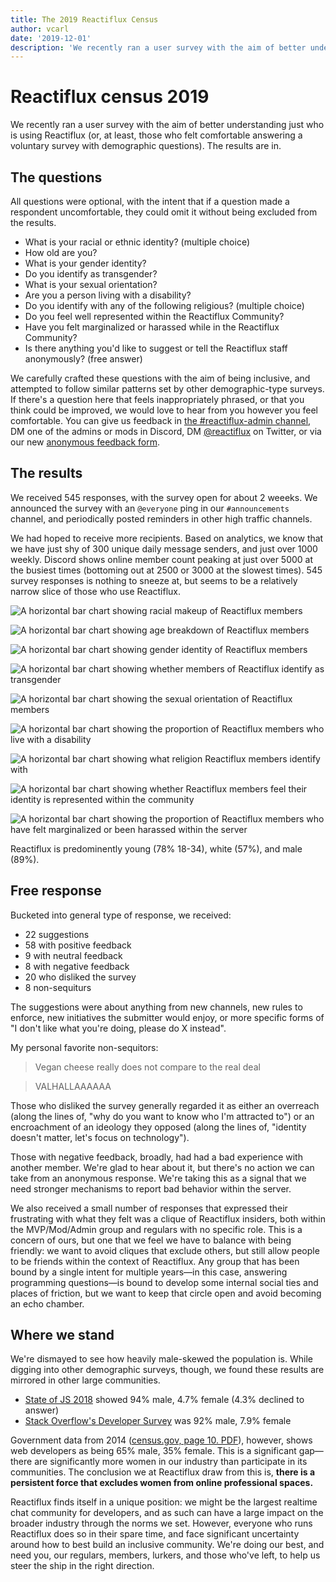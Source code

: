 ```yaml
---
title: The 2019 Reactiflux Census
author: vcarl
date: '2019-12-01'
description: 'We recently ran a user survey with the aim of better understanding just who is using Reactiflux (or, at least, those who felt comfortable answering a voluntary survey with demographic questions). The results are in.'
---
```


# Reactiflux census 2019

We recently ran a user survey with the aim of better understanding just who is using Reactiflux (or, at least, those who felt comfortable answering a voluntary survey with demographic questions). The results are in.

## The questions

All questions were optional, with the intent that if a question made a respondent uncomfortable, they could omit it without being excluded from the results.

- What is your racial or ethnic identity? (multiple choice)
- How old are you?
- What is your gender identity?
- Do you identify as transgender?
- What is your sexual orientation?
- Are you a person living with a disability?
- Do you identify with any of the following religious? (multiple choice)
- Do you feel well represented within the Reactiflux Community?
- Have you felt marginalized or harassed while in the Reactiflux Community?
- Is there anything you'd like to suggest or tell the Reactiflux staff anonymously? (free answer)

We carefully crafted these questions with the aim of being inclusive, and attempted to follow similar patterns set by other demographic-type surveys. If there's a question here that feels inappropriately phrased, or that you think could be improved, we would love to hear from you however you feel comfortable. You can give us feedback in [the #reactiflux-admin channel](https://discord.gg/VXpaGH), DM one of the admins or mods in Discord, DM [@reactiflux](https://twitter.com/reactiflux) on Twitter, or via our new [anonymous feedback form](/contact).

## The results

We received 545 responses, with the survey open for about 2 weeeks. We announced the survey with an `@everyone` ping in our `#announcements` channel, and periodically posted reminders in other high traffic channels.

We had hoped to receive more recipients. Based on analytics, we know that we have just shy of 300 unique daily message senders, and just over 1000 weekly. Discord shows online member count peaking at just over 5000 at the busiest times (bottoming out at 2500 or 3000 at the slowest times). 545 survey responses is nothing to sneeze at, but seems to be a relatively narrow slice of those who use Reactiflux.

![A horizontal bar chart showing racial makeup of Reactiflux members](./1-race-and-enthicity.png)

![A horizontal bar chart showing age breakdown of Reactiflux members](./2-age.png)

![A horizontal bar chart showing gender identity of Reactiflux members](./3-gender-identity.png)

![A horizontal bar chart showing whether members of Reactiflux identify as transgender](./4-transgender.png)

![A horizontal bar chart showing the sexual orientation of Reactiflux members](./5-sexual-orientation.png)

![A horizontal bar chart showing the proportion of Reactiflux members who live with a disability](./6-disability.png)

![A horizontal bar chart showing what religion Reactiflux members identify with](./7-religion.png)

![A horizontal bar chart showing whether Reactiflux members feel their identity is represented within the community](./8-representation.png)

![A horizontal bar chart showing the proportion of Reactiflux members who have felt marginalized or been harassed within the server](./9-bad-experiences.png)

Reactiflux is predominently young (78% 18-34), white (57%), and male (89%).

## Free response

Bucketed into general type of response, we received:

- 22 suggestions
- 58 with positive feedback
- 9 with neutral feedback
- 8 with negative feedback
- 20 who disliked the survey
- 8 non-sequiturs

The suggestions were about anything from new channels, new rules to enforce, new initiatives the submitter would enjoy, or more specific forms of "I don't like what you're doing, please do X instead".

My personal favorite non-sequitors:

> Vegan cheese really does not compare to the real deal

> VALHALLAAAAAA

Those who disliked the survey generally regarded it as either an overreach (along the lines of, "why do you want to know who I'm attracted to") or an encroachment of an ideology they opposed (along the lines of, "identity doesn't matter, let's focus on technology").

Those with negative feedback, broadly, had had a bad experience with another member. We're glad to hear about it, but there's no action we can take from an anonymous response. We're taking this as a signal that we need stronger mechanisms to report bad behavior within the server.

We also received a small number of responses that expressed their frustrating with what they felt was a clique of Reactiflux insiders, both within the MVP/Mod/Admin group and regulars with no specific role. This is a concern of ours, but one that we feel we have to balance with being friendly: we want to avoid cliques that exclude others, but still allow people to be friends within the context of Reactiflux. Any group that has been bound by a single intent for multiple years—in this case, answering programming questions—is bound to develop some internal social ties and places of friction, but we want to keep that circle open and avoid becoming an echo chamber.

## Where we stand

We're dismayed to see how heavily male-skewed the population is. While digging into other demographic surveys, though, we found these results are mirrored in other large communities.

- [State of JS 2018](https://2018.stateofjs.com/demographics/) showed 94% male, 4.7% female (4.3% declined to answer)
- [Stack Overflow's Developer Survey](https://insights.stackoverflow.com/survey/2019#demographics) was 92% male, 7.9% female

Government data from 2014 ([census.gov, page 10. PDF](https://www.census.gov/content/dam/Census/library/publications/2016/acs/acs-35.pdf)), however, shows web developers as being 65% male, 35% female. This is a significant gap—there are significantly more women in our industry than participate in its communities. The conclusion we at Reactiflux draw from this is, **there is a persistent force that excludes women from online professional spaces.**

Reactiflux finds itself in a unique position: we might be the largest realtime chat community for developers, and as such can have a large impact on the broader industry through the norms we set. However, everyone who runs Reactiflux does so in their spare time, and face significant uncertainty around how to best build an inclusive community. We're doing our best, and need you, our regulars, members, lurkers, and those who've left, to help us steer the ship in the right direction.
